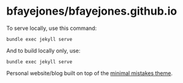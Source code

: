 # bfayejones/bfayejones.github.io

To serve locally, use this command:
```
bundle exec jekyll serve 
```

And to build locally only, use:
```
bundle exec jekyll serve
```

Personal website/blog built on top of the [minimal mistakes theme](https://mmistakes.github.io/minimal-mistakes/).
